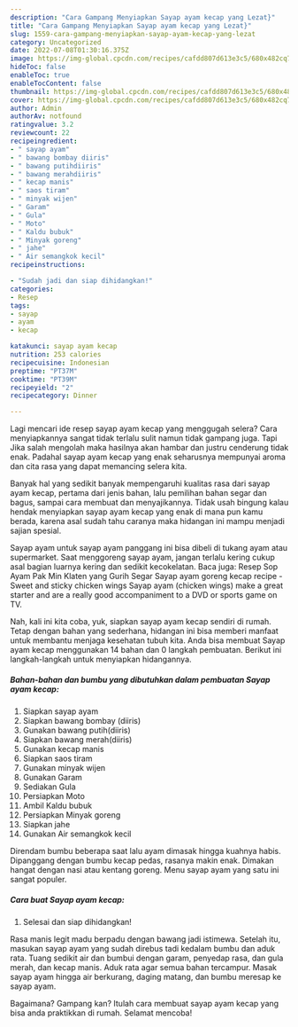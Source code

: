 ```yaml
---
description: "Cara Gampang Menyiapkan Sayap ayam kecap yang Lezat}"
title: "Cara Gampang Menyiapkan Sayap ayam kecap yang Lezat}"
slug: 1559-cara-gampang-menyiapkan-sayap-ayam-kecap-yang-lezat
category: Uncategorized
date: 2022-07-08T01:30:16.375Z
image: https://img-global.cpcdn.com/recipes/cafdd807d613e3c5/680x482cq70/sayap-ayam-kecap-foto-resep-utama.jpg
hideToc: false
enableToc: true
enableTocContent: false
thumbnail: https://img-global.cpcdn.com/recipes/cafdd807d613e3c5/680x482cq70/sayap-ayam-kecap-foto-resep-utama.jpg
cover: https://img-global.cpcdn.com/recipes/cafdd807d613e3c5/680x482cq70/sayap-ayam-kecap-foto-resep-utama.jpg
author: Admin
authorAv: notfound
ratingvalue: 3.2
reviewcount: 22
recipeingredient:
- " sayap ayam"
- " bawang bombay diiris"
- " bawang putihdiiris"
- " bawang merahdiiris"
- " kecap manis"
- " saos tiram"
- " minyak wijen"
- " Garam"
- " Gula"
- " Moto"
- " Kaldu bubuk"
- " Minyak goreng"
- " jahe"
- " Air semangkok kecil"
recipeinstructions:

- "Sudah jadi dan siap dihidangkan!"
categories:
- Resep
tags:
- sayap
- ayam
- kecap

katakunci: sayap ayam kecap 
nutrition: 253 calories
recipecuisine: Indonesian
preptime: "PT37M"
cooktime: "PT39M"
recipeyield: "2"
recipecategory: Dinner

---
```



Lagi mencari ide resep sayap ayam kecap yang menggugah selera? Cara menyiapkannya sangat tidak terlalu sulit namun tidak gampang juga. Tapi Jika salah mengolah maka hasilnya akan hambar dan justru cenderung tidak enak. Padahal sayap ayam kecap yang enak seharusnya mempunyai aroma dan cita rasa yang dapat memancing selera kita.


Banyak hal yang sedikit banyak mempengaruhi kualitas rasa dari sayap ayam kecap, pertama dari jenis bahan, lalu pemilihan bahan segar dan bagus, sampai cara membuat dan menyajikannya. Tidak usah bingung kalau hendak menyiapkan sayap ayam kecap yang enak di mana pun kamu berada, karena asal sudah tahu caranya maka hidangan ini mampu menjadi sajian spesial.

Sayap ayam untuk sayap ayam panggang ini bisa dibeli di tukang ayam atau supermarket. Saat menggoreng sayap ayam, jangan terlalu kering cukup asal bagian luarnya kering dan sedikit kecokelatan. Baca juga: Resep Sop Ayam Pak Min Klaten yang Gurih Segar Sayap ayam goreng kecap recipe - Sweet and sticky chicken wings Sayap ayam (chicken wings) make a great starter and are a really good accompaniment to a DVD or sports game on TV.


Nah, kali ini kita coba, yuk, siapkan sayap ayam kecap sendiri di rumah. Tetap dengan bahan yang sederhana, hidangan ini bisa memberi manfaat untuk membantu menjaga kesehatan tubuh kita. Anda bisa membuat Sayap ayam kecap menggunakan 14 bahan dan 0 langkah pembuatan. Berikut ini langkah-langkah untuk menyiapkan hidangannya.

<!--inarticleads1-->

##### Bahan-bahan dan bumbu yang dibutuhkan dalam pembuatan Sayap ayam kecap:

1. Siapkan  sayap ayam
1. Siapkan  bawang bombay (diiris)
1. Gunakan  bawang putih(diiris)
1. Siapkan  bawang merah(diiris)
1. Gunakan  kecap manis
1. Siapkan  saos tiram
1. Gunakan  minyak wijen
1. Gunakan  Garam
1. Sediakan  Gula
1. Persiapkan  Moto
1. Ambil  Kaldu bubuk
1. Persiapkan  Minyak goreng
1. Siapkan  jahe
1. Gunakan  Air semangkok kecil


Direndam bumbu beberapa saat lalu ayam dimasak hingga kuahnya habis. Dipanggang dengan bumbu kecap pedas, rasanya makin enak. Dimakan hangat dengan nasi atau kentang goreng. Menu sayap ayam yang satu ini sangat populer. 

<!--inarticleads2-->

##### Cara buat Sayap ayam kecap:


1. Selesai dan siap dihidangkan!

Rasa manis legit madu berpadu dengan bawang jadi istimewa. Setelah itu, masukan sayap ayam yang sudah direbus tadi kedalam bumbu dan aduk rata. Tuang sedikit air dan bumbui dengan garam, penyedap rasa, dan gula merah, dan kecap manis. Aduk rata agar semua bahan tercampur. Masak sayap ayam hingga air berkurang, daging matang, dan bumbu meresap ke sayap ayam. 

Bagaimana? Gampang kan? Itulah cara membuat sayap ayam kecap yang bisa anda praktikkan di rumah. Selamat mencoba!
